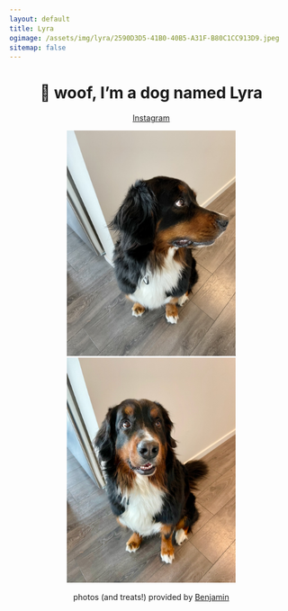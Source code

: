 ```yaml
---
layout: default
title: Lyra
ogimage: /assets/img/lyra/2590D3D5-41B0-40B5-A31F-B80C1CC913D9.jpeg
sitemap: false
---
```

<center>
<h1>🐶 woof, I’m a dog named Lyra</h1>
<p><a href="https://instagram.com/lyraberner">Instagram</a></p>
<img src="/assets/img/lyra/2590D3D5-41B0-40B5-A31F-B80C1CC913D9.jpeg" alt="Lyra looking to the right" style="max-width:300px;" />
<img src="/assets/img/lyra/IMG_6250.jpeg" alt="Lyra looking straight at the camera" style="max-width:300px;" />
<p>photos (and treats!) provided by <a href="https://benjaminchait.net">Benjamin</a></p>
</center>
